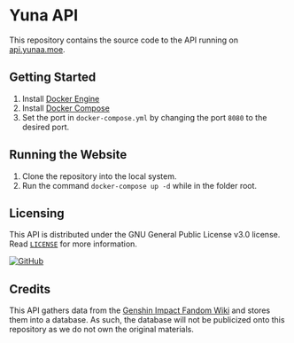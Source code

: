 # Yuna API

This repository contains the source code to the API running on [api.yunaa.moe](https://api.yunaa.moe/).

## Getting Started

1. Install [Docker Engine](https://docs.docker.com/engine/install/)
2. Install [Docker Compose](https://docs.docker.com/compose/install/)
3. Set the port in `docker-compose.yml` by changing the port `8080` to the desired port.

## Running the Website

1. Clone the repository into the local system.
2. Run the command `docker-compose up -d` while in the folder root.

## Licensing

This API is distributed under the GNU General Public License v3.0 license. Read [`LICENSE`](https://github.com/all-licenses/GNU-General-Public-License-v3.0) for more information.

<a  href="https://github.com/all-licenses/GNU-General-Public-License-v3.0"><img  alt="GitHub"  src="https://img.shields.io/github/license/synverse/ProblemSolverAssistant?style=for-the-badge"></a>

## Credits

This API gathers data from the [Genshin Impact Fandom Wiki](https://genshin-impact.fandom.com/wiki/Genshin_Impact_Wiki) and stores them into a database. As such, the database will not be publicized onto this repository as we do not own the original materials.
